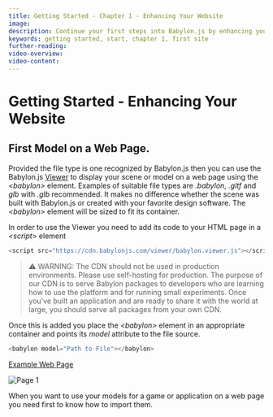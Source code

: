 ```yaml
---
title: Getting Started - Chapter 1 - Enhancing Your Website
image: 
description: Continue your first steps into Babylon.js by enhancing your first website.
keywords: getting started, start, chapter 1, first site
further-reading: 
video-overview:
video-content:
---
```


# Getting Started - Enhancing Your Website

## First Model on a Web Page.
Provided the file type is one recognized by Babylon.js then you can use the Babylon.js [Viewer](/features/featuresDeepDive/babylonViewer) to display your scene or model on a web page using the *&lt;babylon&gt;* element. Examples of suitable file types are *.babylon*, *.gltf* and *glb* with *.glb* recommended. It makes no difference whether the scene was built with Babylon.js or created with your favorite design software. The *&lt;babylon&gt;* element will be sized to fit its container.

In order to use the Viewer you need to add its code to your HTML page in a *&lt;script&gt;* element

```javascript
<script src="https://cdn.babylonjs.com/viewer/babylon.viewer.js"></script>
```

> ⚠️ WARNING: The CDN should not be used in production environments. Please use self-hosting for production. The purpose of our CDN is to serve Babylon packages to developers who are learning how to use the platform and for running small experiments. Once you've built an application and are ready to share it with the world at large, you should serve all packages from your own CDN.

Once this is added you place the *&lt;babylon&gt;* element in an appropriate container and points its *model* attribute to the file source.

```javascript
<babylon model="Path to File"></babylon>
```

[Example Web Page](/webpages/page1.html)

![Page 1](/img/getstarted/view1.png)

When you want to use your models for a game or application on a web page you need first to know how to import them. 
